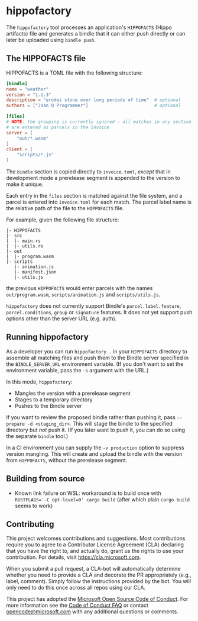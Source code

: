 # hippofactory

The `hippofactory` tool processes an application's `HIPPOFACTS` (Hippo
artifacts) file and generates a bindle that it can either push directly
or can later be uploaded using `bindle push`.

## The HIPPOFACTS file

HIPPOFACTS is a TOML file with the following structure:

```toml
[bindle]
name = "weather"
version = "1.2.3"
description = "erodes stone over long periods of time"  # optional
authors = ["Joan Q Programmer"]                         # optional

[files]
# NOTE: the grouping is currently ignored - all matches in any section
# are entered as parcels in the invoice
server = [
    "out/*.wasm"
]
client = [
    "scripts/*.js"
]
```

The `bindle` section is copied directly to `invoice.toml`, _except_ that in development
mode a prerelease segment is appended to the version to make it unique.

Each entry in the `files` section is matched against the file system, and a
parcel is entered into `invoice.toml` for each match. The parcel label name is
the relative path of the file to the `HIPPOFACTS` file.

For example, given the following file structure:

```
|- HIPPOFACTS
|- src
|  |- main.rs
|  |- utils.rs
|- out
|  |- program.wasm
|- scripts
   |- animation.js
   |- manifest.json
   |- utils.js
```

the previous `HIPPOFACTS` would enter parcels with the names `out/program.wasm`, `scripts/animation.js`
and `scripts/utils.js`.

`hippofactory` does not currently support Bindle's `parcel.label.feature`, `parcel.conditions`, `group`
or `signature` features.  It does not yet support push options other than the server URL (e.g. auth).

## Running hippofactory

As a developer you can run `hippofactory .` in your `HIPPOFACTS` directory to assemble all matching
files and push them to the Bindle server specified in the `BINDLE_SERVER_URL` environment variable.
(If you don't want to set the environment variable, pass the `-s` argument with the URL.)

In this mode, `hippofactory`:

* Mangles the version with a prerelease segment
* Stages to a temporary directory
* Pushes to the Bindle server

If you want to review the proposed bindle rather than pushing it, pass `--prepare -d <staging_dir>`.
This will stage the bindle to the specified directory but _not_ push it.  (If you later want
to push it, you can do so using the separate `bindle` tool.)

In a CI environment you can supply the `-v production` option to suppress version mangling.
This will create and upload the bindle with the version from `HIPPOFACTS`, without the
prerelease segment.

## Building from source

* Known link failure on WSL: workaround is to build once with `RUSTFLAGS='-C opt-level=0' cargo build`
(after which plain `cargo build` seems to work)

## Contributing

This project welcomes contributions and suggestions.  Most contributions require you to agree to a
Contributor License Agreement (CLA) declaring that you have the right to, and actually do, grant us
the rights to use your contribution. For details, visit https://cla.microsoft.com.

When you submit a pull request, a CLA-bot will automatically determine whether you need to provide
a CLA and decorate the PR appropriately (e.g., label, comment). Simply follow the instructions
provided by the bot. You will only need to do this once across all repos using our CLA.

This project has adopted the [Microsoft Open Source Code of Conduct](https://opensource.microsoft.com/codeofconduct/).
For more information see the [Code of Conduct FAQ](https://opensource.microsoft.com/codeofconduct/faq/) or
contact [opencode@microsoft.com](mailto:opencode@microsoft.com) with any additional questions or comments.
